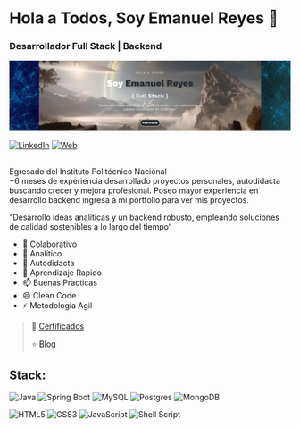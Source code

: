 #  Hola a Todos, Soy Emanuel Reyes 👋
### Desarrollador Full Stack | Backend

![Banner](Baner-Linkedin-ER.png)

<!-- [![YouTube](https://img.shields.io/badge/Youtube-FF0000?style=for-the-badge&logo=youtube)]()-->
[![LinkedIn](https://img.shields.io/badge/LinkedIn-0077B5?style=for-the-badge&logo=linkedin)]()
[![Web](https://img.shields.io/badge/Portfolio-14a1f0?style=for-the-badge&logo=dev.to)]()

## 

Egresado del Instituto Politécnico Nacional <br> 
<span>+6</span> meses de experiencia desarrollado proyectos personales, autodidacta buscando crecer y mejora profesional. Poseo mayor experiencia en desarrollo backend ingresa a mi portfolio para ver mis proyectos. 

“Desarrollo ideas analíticas y un backend robusto, empleando soluciones de calidad sostenibles a lo largo del tiempo“

- 👋 Colaborativo
- 👀 Analítico
- 🌱 Autodidacta
- 💞️ Aprendizaje Rapido
- 📫 Buenas Practicas
- 😄 Clean Code
- ⚡ Metodologia Agil

> 👥 [Certificados]() 
> 
> ⭐️ [Blog]()

## Stack:

![Java](https://img.shields.io/badge/java-%23ED8B00.svg?style=for-the-badge&logo=openjdk&logoColor=white)
![Spring Boot](https://img.shields.io/badge/spring-%236DB33F.svg?style=for-the-badge&logo=spring&logoColor=white)
![MySQL](https://img.shields.io/badge/mysql-%2300f.svg?style=for-the-badge&logo=mysql&logoColor=white)
![Postgres](https://img.shields.io/badge/postgres-%23316192.svg?style=for-the-badge&logo=postgresql&logoColor=white)
![MongoDB](https://img.shields.io/badge/MongoDB-%234ea94b.svg?style=for-the-badge&logo=mongodb&logoColor=white)

![HTML5](https://img.shields.io/badge/html5-%23E34F26.svg?style=for-the-badge&logo=html5&logoColor=white)
![CSS3](https://img.shields.io/badge/css3-%231572B6.svg?style=for-the-badge&logo=css3&logoColor=white)
![JavaScript](https://img.shields.io/badge/javascript-%23323330.svg?style=for-the-badge&logo=javascript&logoColor=%23F7DF1E)
![Shell Script](https://img.shields.io/badge/shell_script-%23121011.svg?style=for-the-badge&logo=gnu-bash&logoColor=white)
<!---
EmanuelRFDev/EmanuelRFDev is a ✨ special ✨ repository because its `README.md` (this file) appears on your GitHub profile.
You can click the Preview link to take a look at your changes.
--->
